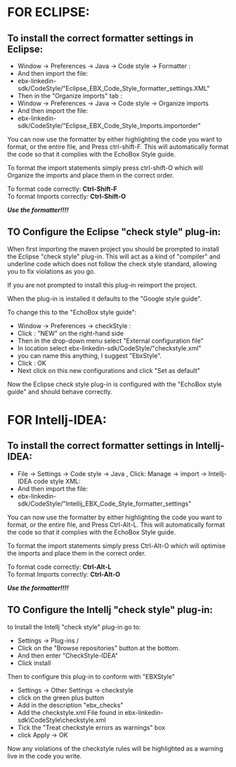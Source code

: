 # FOR ECLIPSE:

## To install the correct formatter settings in Eclipse:

* Window -> Preferences -> Java -> Code style -> Formatter :
* And then import the file:
* ebx-linkedin-sdk/CodeStyle/"Eclipse_EBX_Code_Style_formatter_settings.XML"
* Then in the "Organize imports" tab :
* Window -> Preferences -> Java -> Code style -> Organize imports
* And then import the file:
* ebx-linkedin-sdk/CodeStyle/"Eclipse_EBX_Code_Style_Imports.importorder"

You can now use the formatter by either highlighting the code you want to format, or the entire
file, and Press ctrl-shift-F. This will automatically format the code so that it complies with the
EchoBox Style guide.

To format the import statements simply press ctrl-shift-O which will Organize the imports and
place them in the correct order.

To format code correctly: **Ctrl-Shift-F**  
To format Imports correctly: **Ctrl-Shift-O**

**_Use the formatter!!!!_**

## TO Configure the Eclipse "check style" plug-in:

When first importing the maven project you should be prompted to install
the Eclipse "check style" plug-in. This will act as a kind of "compiler" and underline code which
does not follow the check style standard, allowing you to fix violations as you go.

If you are not prompted to install this plug-in reimport the project.

When the plug-in is installed it defaults to the "Google style guide".

To change this to the "EchoBox style guide":

* Window -> Preferences -> checkStyle :
* Click : "NEW" on the right-hand side
* Then in the drop-down menu select "External configuration file"
* In location select ebx-linkedin-sdk/CodeStyle/"checkstyle.xml"
* you can name this anything, I suggest "EbxStyle".
* Click : OK
* Next click on this new configurations and click "Set as default"

Now the Eclipse check style plug-in is configured with the "EchoBox style guide" and should
behave correctly.

# FOR Intellj-IDEA:

## To install the correct formatter settings in Intellj-IDEA:

* File -> Settings -> Code style -> Java , Click: Manage -> import -> Intellj-IDEA code style XML:
* And then import the file:
* ebx-linkedin-sdk/CodeStyle/"Intellij_EBX_Code_Style_formatter_settings"

You can now use the formatter by either highlighting the code you want to format, or the entire
file, and Press Ctrl-Alt-L. This will automatically format the code so that it complies with the
EchoBox Style guide.

To format the import statements simply press Ctrl-Alt-O which will optimise the imports and
place them in the correct order.

To format code correctly: **Ctrl-Alt-L**  
To format Imports correctly: **Ctrl-Alt-O**

**_Use the formatter!!!!_**

## TO Configure the Intellj "check style" plug-in:

to Install the Intellj "check style" plug-in go to:

* Settings -> Plug-ins /
* Click on the "Browse repositories" button at the bottom.
* And then enter "CheckStyle-IDEA"
* Click install

Then to configure this plug-in to conform with "EBXStyle"

* Settings -> Other Settings -> checkstyle
* click on the green plus button
* Add in the description "ebx_checks"
* Add the checkstyle.xml File found in ebx-linkedin-sdk\CodeStyle\checkstyle.xml
* Tick the "Treat checkstyle errors as warnings" box
* click Apply -> OK

Now any violations of the checkstyle rules will be highlighted as a warning live in the code you
write.
